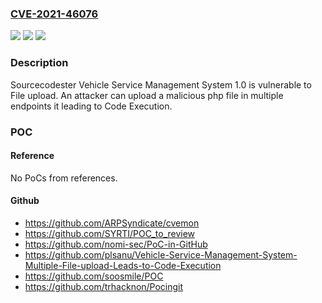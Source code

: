 ### [CVE-2021-46076](https://cve.mitre.org/cgi-bin/cvename.cgi?name=CVE-2021-46076)
![](https://img.shields.io/static/v1?label=Product&message=n%2Fa&color=blue)
![](https://img.shields.io/static/v1?label=Version&message=n%2Fa&color=blue)
![](https://img.shields.io/static/v1?label=Vulnerability&message=n%2Fa&color=brighgreen)

### Description

Sourcecodester Vehicle Service Management System 1.0 is vulnerable to File upload. An attacker can upload a malicious php file in multiple endpoints it leading to Code Execution.

### POC

#### Reference
No PoCs from references.

#### Github
- https://github.com/ARPSyndicate/cvemon
- https://github.com/SYRTI/POC_to_review
- https://github.com/nomi-sec/PoC-in-GitHub
- https://github.com/plsanu/Vehicle-Service-Management-System-Multiple-File-upload-Leads-to-Code-Execution
- https://github.com/soosmile/POC
- https://github.com/trhacknon/Pocingit

